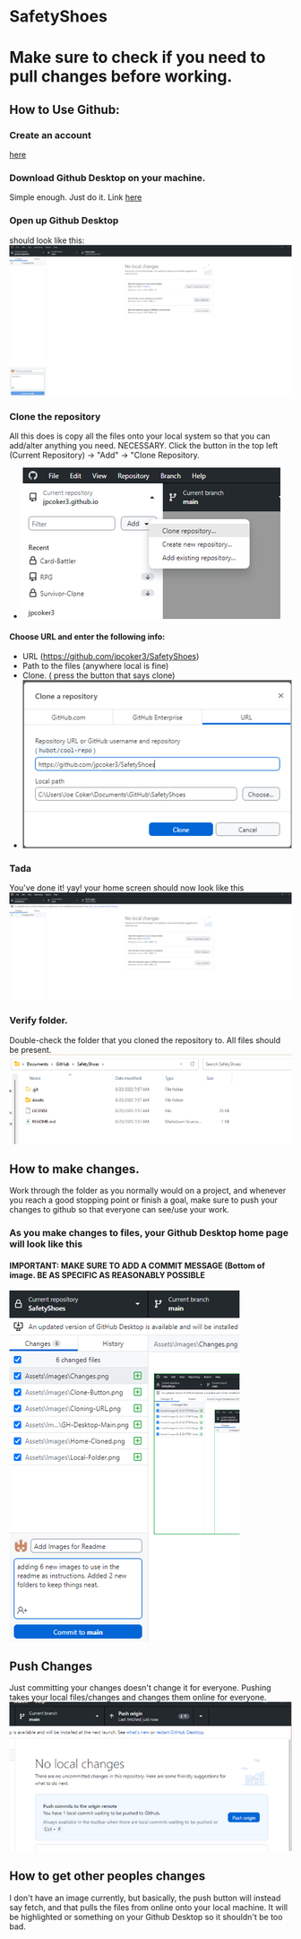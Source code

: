 # SafetyShoes

# Make sure to check if you need to pull changes before working. 

## How to Use Github:
### Create an account
[here](https://github.com/join)

### Download Github Desktop on your machine. 
Simple enough. Just do it. Link [here](https://desktop.github.com/)

### Open up Github Desktop
should look like this: 
![Github Desktop Home Page Image](/Assets/Images/GH-Desktop-Main.png)

### Clone the repository
All this does is copy all the files onto your local system so that you can add/alter anything you need.
NECESSARY. 
Click the button in the top left (Current Repository) -> "Add" -> "Clone Repository.
* ![Clone Repository Image](/Assets/Images/Clone-Button.png)

#### Choose URL and enter the following info:
* URL (https://github.com/jpcoker3/SafetyShoes)
* Path to the files (anywhere local is fine)
* Clone. ( press the button that says clone)
* ![Clone image](/Assets/Images/Cloning-URL.png)

### Tada
You've done it! yay! your home screen should now look like this
![Github Cloned Home Screen Image](/Assets/Images/Home-Cloned.png)

### Verify folder. 
Double-check the folder that you cloned the repository to. All files should be present. 
![Local Folder Image](/Assets/Images/Local-Folder.png)

## How to make changes. 
Work through the folder as you normally would on a project, and whenever you reach a good stopping point or finish a goal, make sure to push your changes to github so that everyone can see/use your work. 

### As you make changes to files, your Github Desktop home page will look like this
#### IMPORTANT: MAKE SURE TO ADD A COMMIT MESSAGE (Bottom of image. BE AS SPECIFIC AS REASONABLY POSSIBLE
![Commit Page Image](/Assets/Images/Commit.png)

## Push Changes
Just committing your changes doesn't change it for everyone. Pushing takes your local files/changes and changes them online for everyone. 
![Push Image](/Assets/Images/Push.png) 

## How to get other peoples changes
I don't have an image currently, but basically, the push button will instead say fetch, and that pulls the files from online onto your local machine. 
It will be highlighted or something on your Github Desktop so it shouldn't be too bad. 
